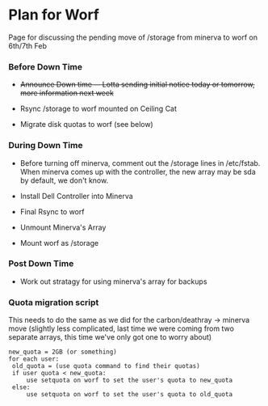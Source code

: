 # Plan for Worf

Page for discussing the pending move of /storage from minerva to worf on 6th/7th Feb

### Before Down Time

*  ~~Announce Down time -- Lotta sending initial notice today or tomorrow, more information next week~~

*  Rsync /storage to worf mounted on Ceiling Cat

*  Migrate disk quotas to worf (see below)

### During Down Time

*  Before turning off minerva, comment out the /storage lines in /etc/fstab. When minerva comes up with the controller, the new array may be sda by default, we don't know. 

*  Install Dell Controller into Minerva

*  Final Rsync to worf

*  Unmount Minerva's Array

*  Mount worf as /storage

### Post Down Time

*  Work out stratagy for using minerva's array for backups

### Quota migration script

This needs to do the same as we did for the carbon/deathray -> minerva move (slightly less complicated, last time we were coming from two separate arrays, this time we've only got one to worry about)
    
    new_quota = 2GB (or something)
    for each user:
     old_quota = (use quota command to find their quotas)
     if user quota < new_quota:
         use setquota on worf to set the user's quota to new_quota
     else:
         use setquota on worf to set the user's quota to old_quota

